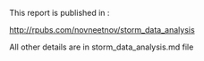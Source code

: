This report is published in :

http://rpubs.com/novneetnov/storm_data_analysis

All other details are in storm_data_analysis.md file